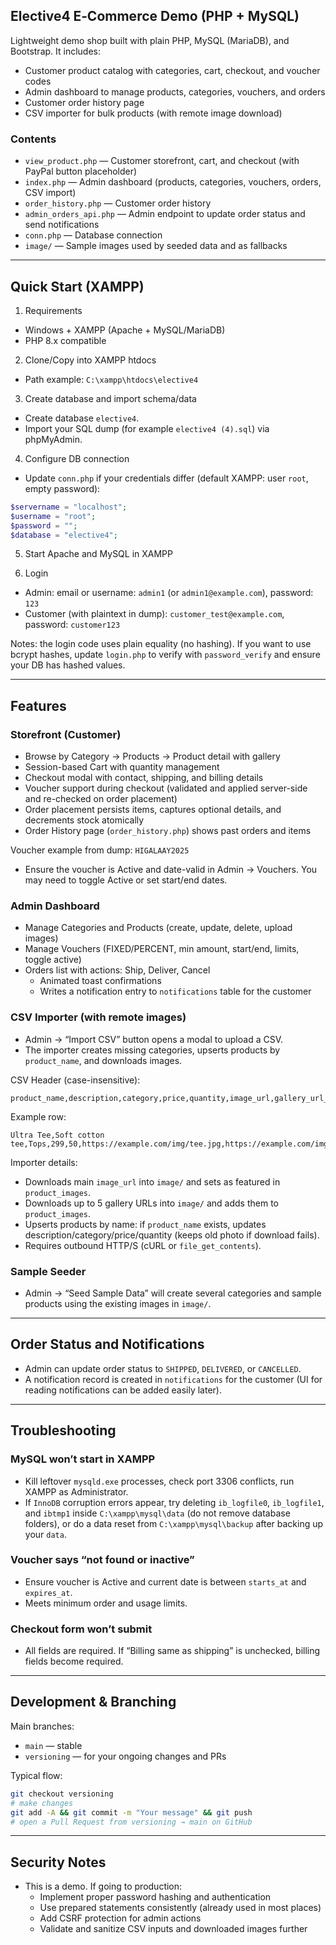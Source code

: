 ## Elective4 E‑Commerce Demo (PHP + MySQL)

Lightweight demo shop built with plain PHP, MySQL (MariaDB), and Bootstrap. It includes:

- Customer product catalog with categories, cart, checkout, and voucher codes
- Admin dashboard to manage products, categories, vouchers, and orders
- Customer order history page
- CSV importer for bulk products (with remote image download)

### Contents
- `view_product.php` — Customer storefront, cart, and checkout (with PayPal button placeholder)
- `index.php` — Admin dashboard (products, categories, vouchers, orders, CSV import)
- `order_history.php` — Customer order history
- `admin_orders_api.php` — Admin endpoint to update order status and send notifications
- `conn.php` — Database connection
- `image/` — Sample images used by seeded data and as fallbacks

---

## Quick Start (XAMPP)

1) Requirements
- Windows + XAMPP (Apache + MySQL/MariaDB)
- PHP 8.x compatible

2) Clone/Copy into XAMPP htdocs
- Path example: `C:\xampp\htdocs\elective4`

3) Create database and import schema/data
- Create database `elective4`.
- Import your SQL dump (for example `elective4 (4).sql`) via phpMyAdmin.

4) Configure DB connection
- Update `conn.php` if your credentials differ (default XAMPP: user `root`, empty password):

```php
$servername = "localhost";
$username = "root";
$password = "";
$database = "elective4";
```

5) Start Apache and MySQL in XAMPP

6) Login
- Admin: email or username: `admin1` (or `admin1@example.com`), password: `123`
- Customer (with plaintext in dump): `customer_test@example.com`, password: `customer123`

Notes: the login code uses plain equality (no hashing). If you want to use bcrypt hashes, update `login.php` to verify with `password_verify` and ensure your DB has hashed values.

---

## Features

### Storefront (Customer)
- Browse by Category → Products → Product detail with gallery
- Session-based Cart with quantity management
- Checkout modal with contact, shipping, and billing details
- Voucher support during checkout (validated and applied server-side and re-checked on order placement)
- Order placement persists items, captures optional details, and decrements stock atomically
- Order History page (`order_history.php`) shows past orders and items

Voucher example from dump: `HIGALAAY2025`
- Ensure the voucher is Active and date-valid in Admin → Vouchers. You may need to toggle Active or set start/end dates.

### Admin Dashboard
- Manage Categories and Products (create, update, delete, upload images)
- Manage Vouchers (FIXED/PERCENT, min amount, start/end, limits, toggle active)
- Orders list with actions: Ship, Deliver, Cancel
  - Animated toast confirmations
  - Writes a notification entry to `notifications` table for the customer

### CSV Importer (with remote images)
- Admin → “Import CSV” button opens a modal to upload a CSV.
- The importer creates missing categories, upserts products by `product_name`, and downloads images.

CSV Header (case-insensitive):
```
product_name,description,category,price,quantity,image_url,gallery_url_1,gallery_url_2,gallery_url_3,gallery_url_4,gallery_url_5
```

Example row:
```
Ultra Tee,Soft cotton tee,Tops,299,50,https://example.com/img/tee.jpg,https://example.com/img/tee_1.jpg,https://example.com/img/tee_2.jpg
```

Importer details:
- Downloads main `image_url` into `image/` and sets as featured in `product_images`.
- Downloads up to 5 gallery URLs into `image/` and adds them to `product_images`.
- Upserts products by name: if `product_name` exists, updates description/category/price/quantity (keeps old photo if download fails).
- Requires outbound HTTP/S (cURL or `file_get_contents`).

### Sample Seeder
- Admin → “Seed Sample Data” will create several categories and sample products using the existing images in `image/`.

---

## Order Status and Notifications
- Admin can update order status to `SHIPPED`, `DELIVERED`, or `CANCELLED`.
- A notification record is created in `notifications` for the customer (UI for reading notifications can be added easily later).

---

## Troubleshooting

### MySQL won’t start in XAMPP
- Kill leftover `mysqld.exe` processes, check port 3306 conflicts, run XAMPP as Administrator.
- If `InnoDB` corruption errors appear, try deleting `ib_logfile0`, `ib_logfile1`, and `ibtmp1` inside `C:\xampp\mysql\data` (do not remove database folders), or do a data reset from `C:\xampp\mysql\backup` after backing up your `data`.

### Voucher says “not found or inactive”
- Ensure voucher is Active and current date is between `starts_at` and `expires_at`.
- Meets minimum order and usage limits.

### Checkout form won’t submit
- All fields are required. If “Billing same as shipping” is unchecked, billing fields become required.

---

## Development & Branching

Main branches:
- `main` — stable
- `versioning` — for your ongoing changes and PRs

Typical flow:
```bash
git checkout versioning
# make changes
git add -A && git commit -m "Your message" && git push
# open a Pull Request from versioning → main on GitHub
```

---

## Security Notes
- This is a demo. If going to production:
  - Implement proper password hashing and authentication
  - Use prepared statements consistently (already used in most places)
  - Add CSRF protection for admin actions
  - Validate and sanitize CSV inputs and downloaded images further


